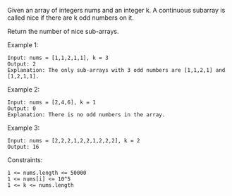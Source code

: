 Given an array of integers nums and an integer k. A continuous subarray is called nice if there are k odd numbers on it.

Return the number of nice sub-arrays.

 

Example 1:

    Input: nums = [1,1,2,1,1], k = 3
    Output: 2
    Explanation: The only sub-arrays with 3 odd numbers are [1,1,2,1] and [1,2,1,1].
Example 2:

    Input: nums = [2,4,6], k = 1
    Output: 0
    Explanation: There is no odd numbers in the array.
Example 3:

    Input: nums = [2,2,2,1,2,2,1,2,2,2], k = 2
    Output: 16
 

Constraints:

    1 <= nums.length <= 50000
    1 <= nums[i] <= 10^5
    1 <= k <= nums.length